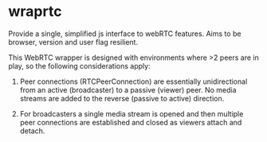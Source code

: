 wraprtc
=======

Provide a single, simplified js interface to webRTC features. Aims to be browser, version and user flag resilient.

This WebRTC wrapper is designed with environments where >2 peers are in play, so the following considerations apply:

1. Peer connections (RTCPeerConnection) are essentially unidirectional from an active (broadcaster) to a passive (viewer) peer. No media
streams are added to the reverse (passive to active) direction. 

2. For broadcasters a single media stream is opened and then multiple peer connections are established and closed as viewers attach
and detach.

